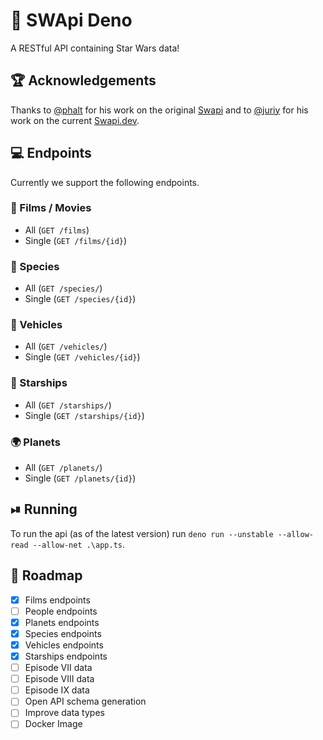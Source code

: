 # 🚀 SWApi Deno

A RESTful API containing Star Wars data!

## 🏆 Acknowledgements

Thanks to [@phalt](https://github.com/phalt) for his work on the original [Swapi](https://github.com/phalt/swapi) and to [@juriy](https://github.com/Juriy) for his work on the current [Swapi.dev](https://swapi.dev).

## 💻 Endpoints

Currently we support the following endpoints.

### 🎥 Films / Movies

+ All (`GET /films`)
+ Single (`GET /films/{id}`)

### 🧬 Species

+ All (`GET /species/`)
+ Single (`GET /species/{id}`)

### 🚗 Vehicles

+ All (`GET /vehicles/`)
+ Single (`GET /vehicles/{id}`)

### 🚀 Starships

+ All (`GET /starships/`)
+ Single (`GET /starships/{id}`)

### 🌍 Planets

+ All (`GET /planets/`)
+ Single (`GET /planets/{id}`)

## ⏯ Running

To run the api (as of the latest version) run `deno run --unstable --allow-read --allow-net .\app.ts`.

## 📝 Roadmap

+ [X] Films endpoints
+ [ ] People endpoints
+ [X] Planets endpoints
+ [X] Species endpoints
+ [X] Vehicles endpoints
+ [X] Starships endpoints
+ [ ] Episode VII data
+ [ ] Episode VIII data
+ [ ] Episode IX data
+ [ ] Open API schema generation
+ [ ] Improve data types
+ [ ] Docker Image
